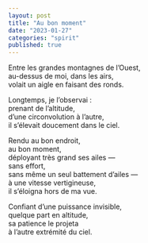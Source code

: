 ```yaml
---
layout: post
title: "Au bon moment"
date: "2023-01-27"
categories: "spirit"
published: true
---
```


Entre les grandes montagnes de l’Ouest,  
au-dessus de moi, dans les airs,  
volait un aigle en faisant des ronds.  

Longtemps, je l’observai :  
prenant de l’altitude,  
d’une circonvolution à l’autre,  
il s’élevait doucement dans le ciel.  

Rendu au bon endroit,  
au bon moment,  
déployant très grand ses ailes —  
sans effort,  
sans même un seul battement d’ailes —  
à une vitesse vertigineuse,  
il s’éloigna hors de ma vue.  

Confiant d’une puissance invisible,  
quelque part en altitude,  
sa patience le projeta  
à l’autre extrémité du ciel.  
